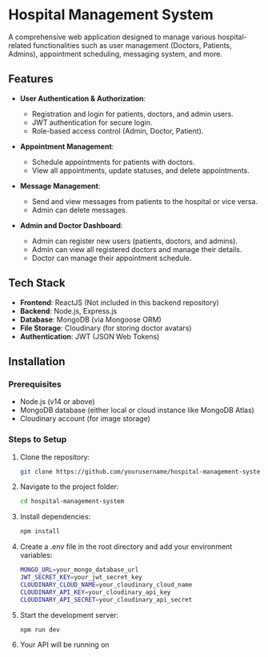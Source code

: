 
# Hospital Management System

A comprehensive web application designed to manage various hospital-related functionalities such as user management (Doctors, Patients, Admins), appointment scheduling, messaging system, and more.

## Features

- **User Authentication & Authorization**: 
  - Registration and login for patients, doctors, and admin users.
  - JWT authentication for secure login.
  - Role-based access control (Admin, Doctor, Patient).
  
- **Appointment Management**:
  - Schedule appointments for patients with doctors.
  - View all appointments, update statuses, and delete appointments.

- **Message Management**:
  - Send and view messages from patients to the hospital or vice versa.
  - Admin can delete messages.

- **Admin and Doctor Dashboard**:
  - Admin can register new users (patients, doctors, and admins).
  - Admin can view all registered doctors and manage their details.
  - Doctor can manage their appointment schedule.

## Tech Stack

- **Frontend**: ReactJS (Not included in this backend repository)
- **Backend**: Node.js, Express.js
- **Database**: MongoDB (via Mongoose ORM)
- **File Storage**: Cloudinary (for storing doctor avatars)
- **Authentication**: JWT (JSON Web Tokens)

## Installation

### Prerequisites

- Node.js (v14 or above)
- MongoDB database (either local or cloud instance like MongoDB Atlas)
- Cloudinary account (for image storage)

### Steps to Setup

1. Clone the repository:

   ```bash
   git clone https://github.com/yourusername/hospital-management-system.git

2. Navigate to the project folder:

   ```bash
   cd hospital-management-system

3. Install dependencies:

   ```bash
   npm install

4. Create a .env file in the root directory and add your environment variables:

   ```bash   
   MONGO_URL=your_mongo_database_url
   JWT_SECRET_KEY=your_jwt_secret_key
   CLOUDINARY_CLOUD_NAME=your_cloudinary_cloud_name
   CLOUDINARY_API_KEY=your_cloudinary_api_key
   CLOUDINARY_API_SECRET=your_cloudinary_api_secret

5. Start the development server:
   
   ```bash
   npm run dev

6. Your API will be running on   


